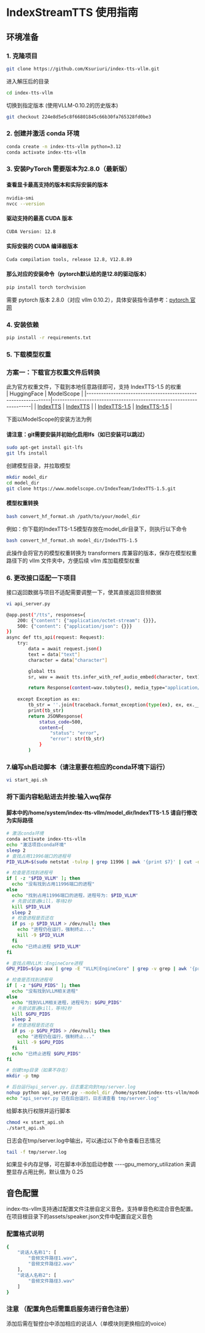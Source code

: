 # IndexStreamTTS 使用指南

## 环境准备
### 1. 克隆项目 
```bash 
git clone https://github.com/Ksuriuri/index-tts-vllm.git
```
进入解压后的目录
```bash
cd index-tts-vllm
```
切换到指定版本 (使用VLLM-0.10.2的历史版本)
```bash
git checkout 224e8d5e5c8f66801845c66b30fa765328fd0be3
```

### 2. 创建并激活 conda 环境
```bash 
conda create -n index-tts-vllm python=3.12
conda activate index-tts-vllm
```

### 3. 安装PyTorch 需要版本为2.8.0（最新版）
#### 查看显卡最高支持的版本和实际安装的版本
```bash
nvidia-smi
nvcc --version
``` 
#### 驱动支持的最高 CUDA 版本
```bash
CUDA Version: 12.8
```
#### 实际安装的 CUDA 编译器版本
```bash
Cuda compilation tools, release 12.8, V12.8.89
```
#### 那么对应的安装命令（pytorch默认给的是12.8的驱动版本）
```bash
pip install torch torchvision
```
需要 pytorch 版本 2.8.0（对应 vllm 0.10.2），具体安装指令请参考：[pytorch 官网](https://pytorch.org/get-started/locally/)

### 4. 安装依赖
```bash 
pip install -r requirements.txt
```

### 5. 下载模型权重
### 方案一：下载官方权重文件后转换
此为官方权重文件，下载到本地任意路径即可，支持 IndexTTS-1.5 的权重  
| HuggingFace                                                   | ModelScope                                                          |
|---------------------------------------------------------------|---------------------------------------------------------------------|
| [IndexTTS](https://huggingface.co/IndexTeam/Index-TTS)        | [IndexTTS](https://modelscope.cn/models/IndexTeam/Index-TTS)        |
| [IndexTTS-1.5](https://huggingface.co/IndexTeam/IndexTTS-1.5) | [IndexTTS-1.5](https://modelscope.cn/models/IndexTeam/IndexTTS-1.5) |

下面以ModelScope的安装方法为例  
#### 请注意：git需要安装并初始化启用lfs（如已安装可以跳过）
```bash
sudo apt-get install git-lfs
git lfs install
```
创建模型目录，并拉取模型
```bash 
mkdir model_dir
cd model_dir
git clone https://www.modelscope.cn/IndexTeam/IndexTTS-1.5.git
```

#### 模型权重转换
```bash 
bash convert_hf_format.sh /path/to/your/model_dir
```
例如：你下载的IndexTTS-1.5模型存放在model_dir目录下，则执行以下命令
```bash
bash convert_hf_format.sh model_dir/IndexTTS-1.5
```
此操作会将官方的模型权重转换为 transformers 库兼容的版本，保存在模型权重路径下的 vllm 文件夹中，方便后续 vllm 库加载模型权重

### 6. 更改接口适配一下项目
接口返回数据与项目不适配需要调整一下，使其直接返回音频数据
```bash
vi api_server.py
```
```bash 
@app.post("/tts", responses={
    200: {"content": {"application/octet-stream": {}}},
    500: {"content": {"application/json": {}}}
})
async def tts_api(request: Request):
    try:
        data = await request.json()
        text = data["text"]
        character = data["character"]

        global tts
        sr, wav = await tts.infer_with_ref_audio_embed(character, text)

        return Response(content=wav.tobytes(), media_type="application/octet-stream")
        
    except Exception as ex:
        tb_str = ''.join(traceback.format_exception(type(ex), ex, ex.__traceback__))
        print(tb_str)
        return JSONResponse(
            status_code=500,
            content={
                "status": "error",
                "error": str(tb_str)
            }
        )
```

### 7.编写sh启动脚本（请注意要在相应的conda环境下运行）
```bash 
vi start_api.sh
```
### 将下面内容粘贴进去并按:输入wq保存  
#### 脚本中的/home/system/index-tts-vllm/model_dir/IndexTTS-1.5 请自行修改为实际路径
```bash
# 激活conda环境
conda activate index-tts-vllm 
echo "激活项目conda环境"
sleep 2
# 查找占用11996端口的进程号
PID_VLLM=$(sudo netstat -tulnp | grep 11996 | awk '{print $7}' | cut -d'/' -f1)

# 检查是否找到进程号
if [ -z "$PID_VLLM" ]; then
  echo "没有找到占用11996端口的进程"
else
  echo "找到占用11996端口的进程，进程号为: $PID_VLLM"
  # 先尝试普通kill，等待2秒
  kill $PID_VLLM
  sleep 2
  # 检查进程是否还在
  if ps -p $PID_VLLM > /dev/null; then
    echo "进程仍在运行，强制终止..."
    kill -9 $PID_VLLM
  fi
  echo "已终止进程 $PID_VLLM"
fi

# 查找占用VLLM::EngineCore进程
GPU_PIDS=$(ps aux | grep -E "VLLM|EngineCore" | grep -v grep | awk '{print $2}')

# 检查是否找到进程号
if [ -z "$GPU_PIDS" ]; then
  echo "没有找到VLLM相关进程"
else
  echo "找到VLLM相关进程，进程号为: $GPU_PIDS"
  # 先尝试普通kill，等待2秒
  kill $GPU_PIDS
  sleep 2
  # 检查进程是否还在
  if ps -p $GPU_PIDS > /dev/null; then
    echo "进程仍在运行，强制终止..."
    kill -9 $GPU_PIDS
  fi
  echo "已终止进程 $GPU_PIDS"
fi

# 创建tmp目录（如果不存在）
mkdir -p tmp

# 后台运行api_server.py，日志重定向到tmp/server.log
nohup python api_server.py --model_dir /home/system/index-tts-vllm/model_dir/IndexTTS-1.5 --port 11996 > tmp/server.log 2>&1 &
echo "api_server.py 已在后台运行，日志请查看 tmp/server.log"
```
给脚本执行权限并运行脚本
```bash 
chmod +x start_api.sh
./start_api.sh
```
日志会在tmp/server.log中输出，可以通过以下命令查看日志情况
```bash
tail -f tmp/server.log
```
如果显卡内存足够，可在脚本中添加启动参数 ----gpu_memory_utilization 来调整显存占用比例，默认值为 0.25

## 音色配置
index-tts-vllm支持通过配置文件注册自定义音色，支持单音色和混合音色配置。  
在项目根目录下的assets/speaker.json文件中配置自定义音色
### 配置格式说明
```bash
{
    "说话人名称1": [
        "音频文件路径1.wav",
        "音频文件路径2.wav"
    ],
    "说话人名称2": [
        "音频文件路径3.wav"
    ]
}
```
### 注意 （配置角色后需重启服务进行音色注册）
添加后需在智控台中添加相应的说话人（单模块则更换相应的voice）